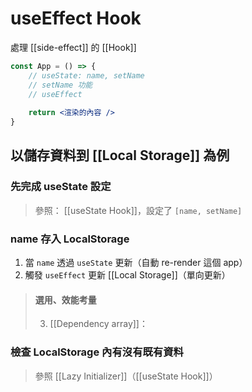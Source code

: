 # useEffect Hook
處理 [[side-effect]] 的 [[Hook]]
```jsx
const App = () => {
	// useState: name, setName	
	// setName 功能
	// useEffect
	
	return <渲染的內容 />
}
```
## 以儲存資料到 [[Local Storage]] 為例
### 先完成 useState 設定
>參照： [[useState Hook]]，設定了 `[name, setName]`

### name 存入 LocalStorage
1. 當 `name` 透過 `useState` 更新（自動 re-render 這個 app）
2. 觸發 `useEffect` 更新 [[Local Storage]]（單向更新）

>#### 選用、效能考量
>3. [[Dependency array]]：

### 檢查 LocalStorage 內有沒有既有資料
>參照 [[Lazy Initializer]]（[[useState Hook]]）
